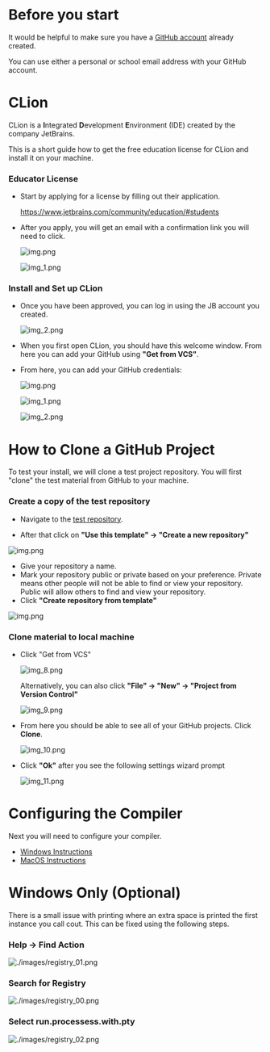 # Before you start

It would be helpful to make sure you have 
a [GitHub account](https://github.com/signup) already created.

You can use either a personal or school email address with your GitHub account.

# CLion

CLion is a **I**ntegrated **D**evelopment **E**nvironment (IDE) created by the 
company JetBrains.  

This is a short guide how to get the free education license for CLion and 
install it on your machine. 

### Educator License
* Start by applying for a license by filling out their application.

    https://www.jetbrains.com/community/education/#students
* After you apply, you will get an email with a confirmation link you will
  need to click.

  ![img.png](_md_images/img.png)

  ![img_1.png](_md_images/img_1.png)



### Install and Set up CLion

* Once you have been approved, you can log in using the JB account you created.

    ![img_2.png](_md_images/img_2.png)

* When you first open CLion, you should have this welcome window. From here 
you can add your GitHub using **"Get from VCS"**.

* From here, you can add your GitHub credentials:

    ![img.png](_md_images/Get_from_Version_Control.png)

    ![img_1.png](_md_images/Authorize_in_GitHub.png)

    ![img_2.png](_md_images/Sign_in_to_GitHub.png)

# How to Clone a GitHub Project

To test your install, we will clone a test project repository.  You will first 
"clone" the test material from GitHub to your machine.

### Create a copy of the test repository

* Navigate to the 
[test repository](https://github.com/DrErickson/CLion_IDE_Setup).

* After that click on **"Use this template" &rarr; "Create a new repository"**

![img.png](_md_images/Use_this_template.png)

* Give your repository a name. 
* Mark your repository public or private based on 
your preference.  Private means other people will not be able to find or 
view your repository.  Public will allow others to find and view your 
repository.
* Click **"Create repository from template"**

![img.png](_md_images/Create_a_new_repository.png)

### Clone material to local machine

* Click "Get from VCS"

  ![img_8.png](_md_images/Welcome_to_CLion.png)

  Alternatively, you can also click **"File" &rarr; "New" &rarr; "Project from 
  Version Control"**

  ![img_9.png](_md_images/project_from_VC.png)
* From here you should be able to see all of your GitHub projects.  Click 
  **Clone**.

  ![img_10.png](_md_images/get_from_vc_clone.png)

* Click **"Ok"** after you see the following settings wizard prompt

  ![img_11.png](_md_images/open_project_wizard.png)

# Configuring the Compiler

Next you will need to configure your compiler.

* [Windows Instructions](2%20-%20Compiler%20Setup%20(Windows).md)
* [MacOS Instructions](2%20-%20Compiler%20Setup%20(MacOS).md)


# Windows Only (Optional)

There is a small issue with printing where an extra space is printed the 
first instance you call cout.  This can be fixed using the following steps.

### Help &rarr; Find Action
![./images/registry_01.png](_md_images/registry_01.png)

### Search for Registry
![./images/registry_00.png](_md_images/registry_00.png)

### Select run.processess.with.pty
![./images/registry_02.png](_md_images/registry_02.png)

